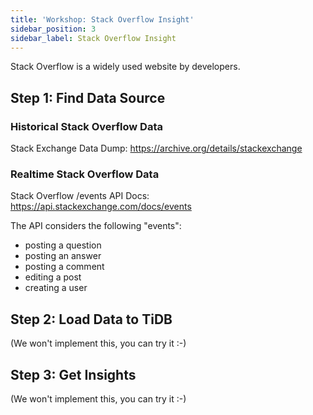 ```yaml
---
title: 'Workshop: Stack Overflow Insight'
sidebar_position: 3
sidebar_label: Stack Overflow Insight
---
```

Stack Overflow is a widely used website by developers.

## Step 1: Find Data Source

### Historical Stack Overflow Data

Stack Exchange Data Dump: https://archive.org/details/stackexchange

### Realtime Stack Overflow Data

Stack Overflow /events API Docs: https://api.stackexchange.com/docs/events

The API considers the following "events":

* posting a question
* posting an answer
* posting a comment
* editing a post
* creating a user

## Step 2: Load Data to TiDB

(We won't implement this, you can try it :-)

## Step 3: Get Insights

(We won't implement this, you can try it :-)
